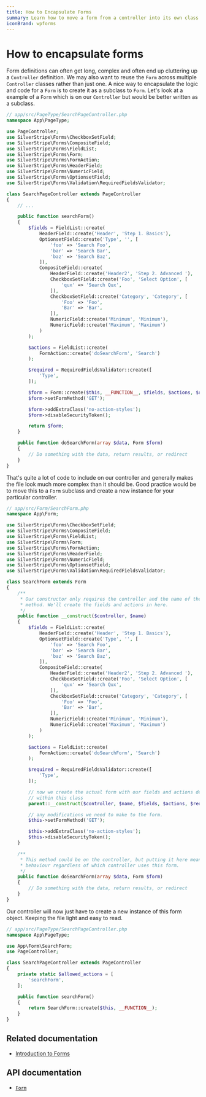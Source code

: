 ```yaml
---
title: How to Encapsulate Forms
summary: Learn how to move a form from a controller into its own class definition.
iconBrand: wpforms
---
```


# How to encapsulate forms

Form definitions can often get long, complex and often end up cluttering up a `Controller` definition. We may also want
to reuse the `Form` across multiple `Controller` classes rather than just one. A nice way to encapsulate the logic and
code for a `Form` is to create it as a subclass to `Form`. Let's look at a example of a `Form` which is on our
`Controller` but would be better written as a subclass.

```php
// app/src/PageType/SearchPageController.php
namespace App\PageType;

use PageController;
use SilverStripe\Forms\CheckboxSetField;
use SilverStripe\Forms\CompositeField;
use SilverStripe\Forms\FieldList;
use SilverStripe\Forms\Form;
use SilverStripe\Forms\FormAction;
use SilverStripe\Forms\HeaderField;
use SilverStripe\Forms\NumericField;
use SilverStripe\Forms\OptionsetField;
use SilverStripe\Forms\Validation\RequiredFieldsValidator;

class SearchPageController extends PageController
{
    // ...

    public function searchForm()
    {
        $fields = FieldList::create(
            HeaderField::create('Header', 'Step 1. Basics'),
            OptionsetField::create('Type', '', [
                'foo' => 'Search Foo',
                'bar' => 'Search Bar',
                'baz' => 'Search Baz',
            ]),
            CompositeField::create(
                HeaderField::create('Header2', 'Step 2. Advanced '),
                CheckboxSetField::create('Foo', 'Select Option', [
                    'qux' => 'Search Qux',
                ]),
                CheckboxSetField::create('Category', 'Category', [
                    'Foo' => 'Foo',
                    'Bar' => 'Bar',
                ]),
                NumericField::create('Minimum', 'Minimum'),
                NumericField::create('Maximum', 'Maximum')
            )
        );

        $actions = FieldList::create(
            FormAction::create('doSearchForm', 'Search')
        );

        $required = RequiredFieldsValidator::create([
            'Type',
        ]);

        $form = Form::create($this, __FUNCTION__, $fields, $actions, $required);
        $form->setFormMethod('GET');

        $form->addExtraClass('no-action-styles');
        $form->disableSecurityToken();

        return $form;
    }

    public function doSearchForm(array $data, Form $form)
    {
        // Do something with the data, return results, or redirect
    }
}
```

That's quite a lot of code to include on our controller and generally makes the file look much more complex than it
should be. Good practice would be to move this to a `Form` subclass and create a new instance for your particular controller.

```php
// app/src/Form/SearchForm.php
namespace App\Form;

use SilverStripe\Forms\CheckboxSetField;
use SilverStripe\Forms\CompositeField;
use SilverStripe\Forms\FieldList;
use SilverStripe\Forms\Form;
use SilverStripe\Forms\FormAction;
use SilverStripe\Forms\HeaderField;
use SilverStripe\Forms\NumericField;
use SilverStripe\Forms\OptionsetField;
use SilverStripe\Forms\Validation\RequiredFieldsValidator;

class SearchForm extends Form
{
    /**
     * Our constructor only requires the controller and the name of the form
     * method. We'll create the fields and actions in here.
     */
    public function __construct($controller, $name)
    {
        $fields = FieldList::create(
            HeaderField::create('Header', 'Step 1. Basics'),
            OptionsetField::create('Type', '', [
                'foo' => 'Search Foo',
                'bar' => 'Search Bar',
                'baz' => 'Search Baz',
            ]),
            CompositeField::create(
                HeaderField::create('Header2', 'Step 2. Advanced '),
                CheckboxSetField::create('Foo', 'Select Option', [
                    'qux' => 'Search Qux',
                ]),
                CheckboxSetField::create('Category', 'Category', [
                    'Foo' => 'Foo',
                    'Bar' => 'Bar',
                ]),
                NumericField::create('Minimum', 'Minimum'),
                NumericField::create('Maximum', 'Maximum')
            )
        );

        $actions = FieldList::create(
            FormAction::create('doSearchForm', 'Search')
        );

        $required = RequiredFieldsValidator::create([
            'Type',
        ]);

        // now we create the actual form with our fields and actions defined
        // within this class
        parent::__construct($controller, $name, $fields, $actions, $required);

        // any modifications we need to make to the form.
        $this->setFormMethod('GET');

        $this->addExtraClass('no-action-styles');
        $this->disableSecurityToken();
    }

    /**
     * This method could be on the controller, but putting it here means we get the same
     * behaviour regardless of which controller uses this form.
     */
    public function doSearchForm(array $data, Form $form)
    {
        // Do something with the data, return results, or redirect
    }
}
```

Our controller will now just have to create a new instance of this form object. Keeping the file light and easy to read.

```php
// app/src/PageType/SearchPageController.php
namespace App\PageType;

use App\Form\SearchForm;
use PageController;

class SearchPageController extends PageController
{
    private static $allowed_actions = [
        'searchForm',
    ];

    public function searchForm()
    {
        return SearchForm::create($this, __FUNCTION__);
    }
}
```

## Related documentation

- [Introduction to Forms](../introduction)

## API documentation

- [`Form`](api:SilverStripe\Forms\Form)
